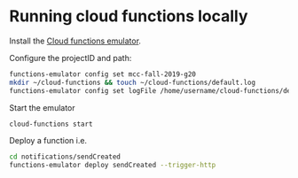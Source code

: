 # Running cloud functions locally

Install the [Cloud functions emulator](https://cloud.google.com/functions/docs/emulator).


Configure the projectID and path:
```bash
functions-emulator config set mcc-fall-2019-g20
mkdir ~/cloud-functions && touch ~/cloud-functions/default.log
functions-emulator config set logFile /home/username/cloud-functions/default.log
```

Start the emulator
```bash
cloud-functions start
```

Deploy a function i.e.
```bash
cd notifications/sendCreated
functions-emulator deploy sendCreated --trigger-http
```
